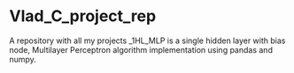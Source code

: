 # Vlad_C_project_rep
A repository with all my projects
_1HL_MLP is a single hidden layer with bias node, Multilayer Perceptron algorithm implementation using pandas and numpy.

